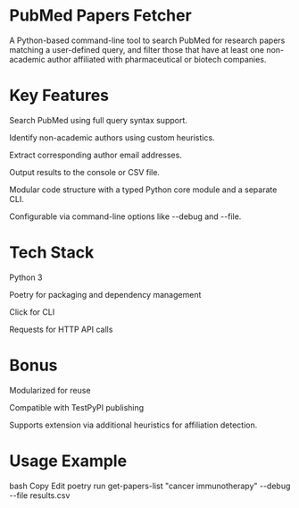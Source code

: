 # PubMed Papers Fetcher
A Python-based command-line tool to search PubMed for research papers matching a user-defined query, and filter those that have at least one non-academic author affiliated with pharmaceutical or biotech companies.

# Key Features
Search PubMed using full query syntax support.

Identify non-academic authors using custom heuristics.

Extract corresponding author email addresses.

Output results to the console or CSV file.

Modular code structure with a typed Python core module and a separate CLI.

Configurable via command-line options like --debug and --file.

# Tech Stack
Python 3

Poetry for packaging and dependency management

Click for CLI

Requests for HTTP API calls

# Bonus
Modularized for reuse

Compatible with TestPyPI publishing

Supports extension via additional heuristics for affiliation detection.

# Usage Example
bash
Copy
Edit
poetry run get-papers-list "cancer immunotherapy" --debug --file results.csv
